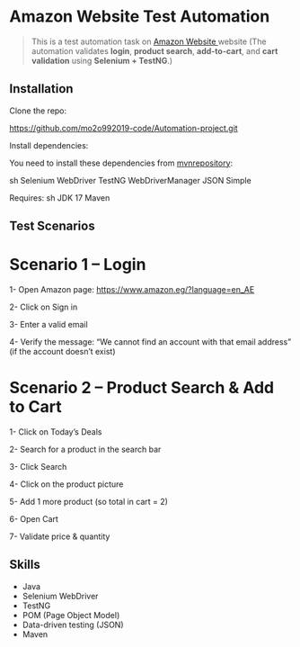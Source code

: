 # Amazon Website Test Automation
> This is a test automation task on [Amazon Website ](https://www.amazon.eg/?language=en_AE) website (The automation validates **login**, **product search**, **add-to-cart**, and **cart validation** using **Selenium + TestNG**.)


## Installation

Clone the repo:


https://github.com/mo2o992019-code/Automation-project.git


Install dependencies:

You need to install these dependencies from [mvnrepository](https://mvnrepository.com/):

sh
Selenium WebDriver
TestNG
WebDriverManager
JSON Simple

Requires:
sh
JDK 17
Maven


## Test Scenarios

 # Scenario 1 – Login

 1- Open Amazon page: https://www.amazon.eg/?language=en_AE

 2- Click on Sign in

 3- Enter a valid email

 4- Verify the message:
 “We cannot find an account with that email address” (if the account doesn’t exist)

 # Scenario 2 – Product Search & Add to Cart

 1- Click on Today’s Deals

 2- Search for a product in the search bar

 3- Click Search

 4- Click on the product picture

 5- Add 1 more product (so total in cart = 2)

 6- Open Cart

7- Validate price & quantity

## Skills

- Java
- Selenium WebDriver
- TestNG
- POM (Page Object Model)
- Data-driven testing (JSON)
- Maven
